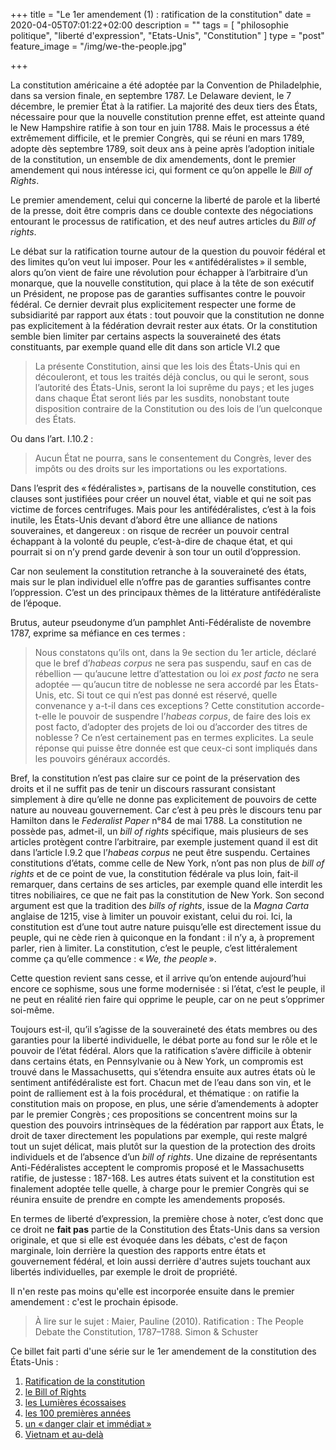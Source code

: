 +++
title = "Le 1er amendement (1) : ratification de la constitution"
date = 2020-04-05T07:01:22+02:00
description = ""
tags = [ "philosophie politique", "liberté d'expression", "Etats-Unis", "Constitution" ]
type = "post"
feature_image = "/img/we-the-people.jpg"

+++

La constitution américaine a été adoptée par la Convention de Philadelphie, dans sa version finale, en septembre 1787. Le Delaware devient, le 7 décembre, le premier État à la ratifier. La majorité des deux tiers des États, nécessaire pour que la nouvelle constitution prenne effet, est atteinte quand le New Hampshire ratifie à son tour en juin 1788. Mais le processus a été extrêmement difficile, et le premier Congrès, qui se réuni en mars 1789, adopte dès septembre 1789, soit deux ans à peine après l’adoption initiale de la constitution, un ensemble de dix amendements, dont le premier amendement qui nous intéresse ici, qui forment ce qu’on appelle le _Bill of Rights_.

Le premier amendement, celui qui concerne la liberté de parole et la liberté de la presse, doit être compris dans ce double contexte des négociations entourant le processus de ratification, et des neuf autres articles du _Bill of rights_.

Le débat sur la ratification tourne autour de la question du pouvoir fédéral et des limites qu’on veut lui imposer. Pour les « antifédéralistes » il semble, alors qu’on vient de faire une révolution pour échapper à l’arbitraire d’un monarque, que la nouvelle constitution, qui place à la tête de son exécutif un Président, ne propose pas de garanties suffisantes contre le pouvoir fédéral. Ce dernier devrait plus explicitement respecter une forme de subsidiarité par rapport aux états : tout pouvoir que la constitution ne donne pas explicitement à la fédération devrait rester aux états. Or la constitution semble bien limiter par certains aspects la souveraineté des états constituants, par exemple quand elle dit dans son article VI.2 que

> La présente Constitution, ainsi que les lois des États-Unis qui en découleront, et tous les traités déjà conclus, ou qui le seront, sous l’autorité des États-Unis, seront la loi suprême du pays ; et les juges dans chaque État seront liés par les susdits, nonobstant toute disposition contraire de la Constitution ou des lois de l’un quelconque des États.

Ou dans l’art. I.10.2 :

> Aucun État ne pourra, sans le consentement du Congrès, lever des impôts ou des droits sur les importations ou les exportations.

Dans l’esprit des « fédéralistes », partisans de la nouvelle constitution, ces clauses sont justifiées pour créer un nouvel état, viable et qui ne soit pas victime de forces centrifuges. Mais pour les antifédéralistes, c’est à la fois inutile, les États-Unis devant d’abord être une alliance de nations souveraines, et dangereux : on risque de recréer un pouvoir central échappant à la volonté du peuple, c’est-à-dire de chaque état, et qui pourrait si on n’y prend garde devenir à son tour un outil d’oppression.

Car non seulement la constitution retranche à la souveraineté des états, mais sur le plan individuel elle n’offre pas de garanties suffisantes contre l’oppression. C’est un des principaux thèmes de la littérature antifédéraliste de l’époque.

Brutus, auteur pseudonyme d’un pamphlet Anti-Fédéraliste de novembre 1787, exprime sa méfiance en ces termes :

> Nous constatons qu’ils ont, dans la 9e section du 1er article, déclaré que le bref d’_habeas corpus_ ne sera pas suspendu, sauf en cas de rébellion — qu’aucune lettre d’attestation ou loi _ex post facto_ ne sera adoptée — qu’aucun titre de noblesse ne sera accordé par les États-Unis, etc. Si tout ce qui n’est pas donné est réservé, quelle convenance y a-t-il dans ces exceptions ? Cette constitution accorde-t-elle le pouvoir de suspendre l’_habeas corpus_, de faire des lois ex post facto, d’adopter des projets de loi ou d’accorder des titres de noblesse ? Ce n’est certainement pas en termes explicites. La seule réponse qui puisse être donnée est que ceux-ci sont impliqués dans les pouvoirs généraux accordés.

Bref, la constitution n’est pas claire sur ce point de la préservation des droits et il ne suffit pas de tenir un discours rassurant consistant simplement à dire qu’elle ne donne pas explicitement de pouvoirs de cette nature au nouveau gouvernement. Car c’est à peu près le discours tenu par Hamilton dans le _Federalist Paper_ n°84 de mai 1788. La constitution ne possède pas, admet-il, un _bill of rights_ spécifique, mais plusieurs de ses articles protègent contre l’arbitraire, par exemple justement quand il est dit dans l’article I.9.2 que l’_habeas corpus_ ne peut être suspendu. Certaines constitutions d’états, comme celle de New York, n’ont pas non plus de _bill of rights_ et de ce point de vue, la constitution fédérale va plus loin, fait-il remarquer, dans certains de ses articles, par exemple quand elle interdit les titres nobiliaires, ce que ne fait pas la constitution de New York. Son second argument est que la tradition des _bills of rights_, issue de la _Magna Carta_ anglaise de 1215, vise à limiter un pouvoir existant, celui du roi. Ici, la constitution est d’une tout autre nature puisqu’elle est directement issue du peuple, qui ne cède rien à quiconque en la fondant : il n’y a, à proprement parler, rien à limiter. La constitution, c’est le peuple, c’est littéralement comme ça qu’elle commence : « _We, the people_ ».

Cette question revient sans cesse, et il arrive qu’on entende aujourd’hui encore ce sophisme, sous une forme modernisée : si l’état, c’est le peuple, il ne peut en réalité rien faire qui opprime le peuple, car on ne peut s’opprimer soi-même.

Toujours est-il, qu’il s’agisse de la souveraineté des états membres ou des garanties pour la liberté individuelle, le débat porte au fond sur le rôle et le pouvoir de l’état fédéral. Alors que la ratification s’avère difficile à obtenir dans certains états, en Pennsylvanie ou à New York, un compromis est trouvé dans le Massachusetts, qui s’étendra ensuite aux autres états où le sentiment antifédéraliste est fort. Chacun met de l’eau dans son vin, et le point de ralliement est à la fois procédural, et thématique : on ratifie la constitution mais on propose, en plus, une série d’amendements à adopter par le premier Congrès ; ces propositions se concentrent moins sur la question des pouvoirs intrinsèques de la fédération par rapport aux États, le droit de taxer directement les populations par exemple, qui reste malgré tout un sujet délicat, mais plutôt sur la question de la protection des droits individuels et de l’absence d’un _bill of rights_. Une dizaine de représentants Anti-Fédéralistes acceptent le compromis proposé et le Massachusetts ratifie, de justesse : 187-168. Les autres états suivent et la constitution est finalement adoptée telle quelle, à charge pour le premier Congrès qui se réunira ensuite de prendre en compte les amendements proposés.

En termes de liberté d’expression, la première chose à noter, c’est donc que ce droit ne **fait pas** partie de la Constitution des États-Unis dans sa version originale, et que si elle est évoquée dans les débats, c'est de façon marginale, loin derrière la question des rapports entre états et gouvernement fédéral, et loin aussi derrière d'autres sujets touchant aux libertés individuelles, par exemple le droit de propriété.

Il n'en reste pas moins qu'elle est incorporée ensuite dans le premier amendement : c'est le prochain épisode.

> À lire sur le sujet : Maier, Pauline (2010). Ratification : The People Debate the Constitution, 1787–1788. Simon & Schuster

Ce billet fait parti d'une série sur le 1er amendement de la constitution des États-Unis :

1. [Ratification de la constitution](/blog/premier-amendement-1/)
1. [le Bill of Rights](/blog/premier-amendement-2/)
1. [les Lumières écossaises](/blog/premier-amendement-3/)
1. [les 100 premières années](/blog/premier-amendement-4/)
1. [un « danger clair et immédiat »](/blog/premier-amendement-5/)
1. [Vietnam et au-delà](/blog/premier-amendement-6/)
